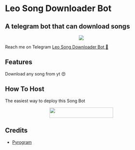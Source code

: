 # Leo Song Downloader Bot
## A telegram bot that can download songs
<p align="center">
  <img src="https://telegra.ph/file/7e3b9b953faa762894532.jpg"></p>

Reach me on Telegram [Leo Song Downloader Bot 🎵](https://t.me/leosongdownloaderbot)

## Features

Download any song from yt 😍

## How To Host

The easiest way to deploy this Song Bot
<p align="center"><a href="https://heroku.com/deploy?template=https://github.com/Naviya2/tree/
Naviya2-patch-3"> <img src="https://img.shields.io/badge/Deploy%20To%20Heroku-blueviolet?style=for-the-badge&logo=heroku" width="210" height="34.45"/></a></p>

## Credits

- [Pyrogram](https://github.com/pyrogram)

